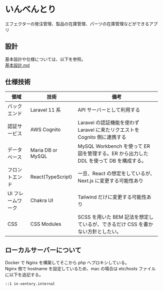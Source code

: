# いんべんとり

エフェクターの発注管理、製品の在庫管理、パーツの在庫管理などができるアプリ

## 設計

基本設計や仕様については、以下を参照。  
[基本設計.md](docs/基本設計.md)

## 仕様技術

| 領域              | 技術              | 備考                                                                                   |
| ----------------- | ----------------- | -------------------------------------------------------------------------------------- |
| バックエンド      | Laravel 11 系     | API サーバーとして利用する                                                             |
| 認証サービス      | AWS Cognito       | Laravel の認証機能を使わず Laravel に来たリクエストを Cognito 側に連携する             |
| データベース      | Maria DB or MySQL | MySQL Workbench を使って ER 図を管理する。ER から出力した DDL を使って DB を構成する。 |
| フロントエンド    | React(TypeScript) | 一旦、React の想定をしているが、Next.js に変更する可能性あり                           |
| UI フレームワーク | Chakra UI         | Tailwind だけに変更する可能性あり                                                      |
| CSS               | CSS Modules       | SCSS を用いた BEM 記法を想定しているが、できるだけ CSS を書かない方針としたい。        |

## ローカルサーバーについて

Docker で Nginx を構築してそこから php へプロキシしている。  
Nginx 側で hostname を設定しているため、mac の場合は etc/hosts ファイルに以下を追記する。

```
::1 in-ventory.internal
```
